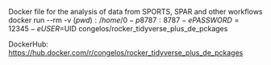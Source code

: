 Docker file for the analysis of data from SPORTS, SPAR and other workflows
docker run --rm -v $(pwd):/home/0 -p 8787:8787 -e PASSWORD=12345 -e USER=$UID congelos/rocker_tidyverse_plus_de_pckages

DockerHub: https://hub.docker.com/r/congelos/rocker_tidyverse_plus_de_pckages
